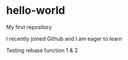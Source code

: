 # hello-world
My first repository

I recently joined Github and I am eager to learn

Testing rebase function 1 & 2